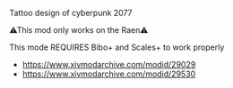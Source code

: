 Tattoo design of cyberpunk 2077

⚠This mod only works on the Raen⚠

This mode REQUIRES Bibo+ and Scales+ to work properly
- https://www.xivmodarchive.com/modid/29029
- https://www.xivmodarchive.com/modid/29530